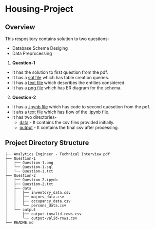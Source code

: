 # Housing-Project

## Overview

This respository contains solution to two questions-
- Database Schema Desiging
- Data Preprocessing 


1. **Question-1**

- It has the solution to first question from the pdf.
- It has a [sql file](Question-1/Question-1.sql) which has table creation queries.
- It has a [text file](Question-1/Question-1.txt) which describes the entities considered.
- It has a [png file](Question-1/Question-1.png) which has ER diagram for the schema.

2. **Question-2**

- It has a [.ipynb file](Question-2/Question-2.ipynb) which has code to second quesetion from the pdf.
- It ahs a [text file](Question-2/Question-2.txt) which has flow of the .ipynb file.
- It has two directories-
    - [data](Question-2/data)     - It contains the csv files provided initially.
    - [output](Question-2/output) - It contains the final csv after processing.


## Project Directory Structure


```
├── Analytics Engineer - Technical Interview.pdf
├── Question-1
│   ├── Question-1.png
│   └── Question-1.sql
│   └── Question-1.txt
├── Question-2
│   ├── Question-2.ipynb
│   ├── Question-2.txt
│   ├── data
│   │   ├── inventory_data.csv
│   │   ├── majors_data.csv
│   │   ├── occupancy_data.csv
│   │   └── persons_data.csv
│   └── output
│       ├── output-invalid-rows.csv
│       └── output-valid-rows.csv
└── README.md
```